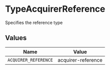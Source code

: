 # TypeAcquirerReference

Specifies the reference type


## Values

| Name                 | Value                |
| -------------------- | -------------------- |
| `ACQUIRER_REFERENCE` | acquirer-reference   |